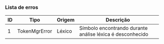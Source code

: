 ### Lista de erros

| ID | Tipo          | Origem | Descrição |
|----|---------------|--------|-----------|
| 1  | TokenMgrError | Léxico | Símbolo encontrando durante análise léxica é desconhecido | 